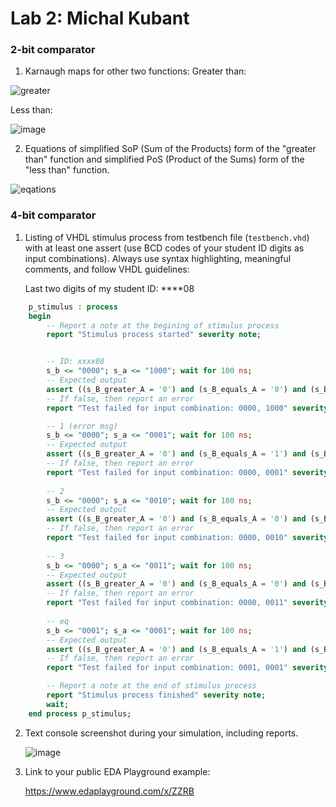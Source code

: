 # Lab 2: Michal Kubant

### 2-bit comparator

1. Karnaugh maps for other two functions:
   Greater than:
   
 ![greater](https://user-images.githubusercontent.com/99811894/156231096-916cad29-a90d-4e08-b56c-cc3b71d8a467.png)
 
   Less than:
   
![image](https://user-images.githubusercontent.com/99811894/156246353-bfada979-3e50-4aab-a0e2-52c929b5615f.png)
 
2. Equations of simplified SoP (Sum of the Products) form of the "greater than" function and simplified PoS (Product of the Sums) form of the "less than" function.

![eqations](https://user-images.githubusercontent.com/99811894/156231266-74b04c44-b50c-4f0b-95cf-fbfeffe58d37.svg)

### 4-bit comparator

1. Listing of VHDL stimulus process from testbench file (`testbench.vhd`) with at least one assert (use BCD codes of your student ID digits as input combinations). Always use syntax highlighting, meaningful comments, and follow VHDL guidelines:

   Last two digits of my student ID: ****08

```vhdl
    p_stimulus : process
    begin
        -- Report a note at the begining of stimulus process
    	report "Stimulus process started" severity note;


    	-- ID: xxxx08
    	s_b <= "0000"; s_a <= "1000"; wait for 100 ns;
    	-- Expected output
    	assert ((s_B_greater_A = '0') and (s_B_equals_A = '0') and (s_B_less_A = '1'))
    	-- If false, then report an error
    	report "Test failed for input combination: 0000, 1000" severity error;

	    -- 1 (error msg)
    	s_b <= "0000"; s_a <= "0001"; wait for 100 ns;
    	-- Expected output
    	assert ((s_B_greater_A = '0') and (s_B_equals_A = '1') and (s_B_less_A = '0'))
    	-- If false, then report an error
    	report "Test failed for input combination: 0000, 0001" severity error;
     
    	-- 2
    	s_b <= "0000"; s_a <= "0010"; wait for 100 ns;
    	-- Expected output
    	assert ((s_B_greater_A = '0') and (s_B_equals_A = '0') and (s_B_less_A = '1'))
    	-- If false, then report an error
    	report "Test failed for input combination: 0000, 0010" severity error;
     
    	-- 3
    	s_b <= "0000"; s_a <= "0011"; wait for 100 ns;
    	-- Expected output
    	assert ((s_B_greater_A = '0') and (s_B_equals_A = '0') and (s_B_less_A = '1'))
    	-- If false, then report an error
    	report "Test failed for input combination: 0000, 0011" severity error;
      
    	-- eq
    	s_b <= "0001"; s_a <= "0001"; wait for 100 ns;
    	-- Expected output
    	assert ((s_B_greater_A = '0') and (s_B_equals_A = '1') and (s_B_less_A = '0'))
    	-- If false, then report an error
    	report "Test failed for input combination: 0001, 0001" severity error;

    	-- Report a note at the end of stimulus process
    	report "Stimulus process finished" severity note;
    	wait;
    end process p_stimulus;
```

2. Text console screenshot during your simulation, including reports.

   ![image](https://user-images.githubusercontent.com/99811894/156243678-8e54ec80-f188-410b-a362-acef462b9542.png)

3. Link to your public EDA Playground example:

   https://www.edaplayground.com/x/ZZRB
